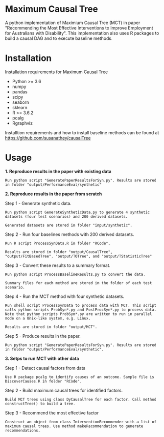 # Maximum Causal Tree
A python implementation of Maximium Causal Tree (MCT) in paper "Recommending the Most Effective Interventions to Improve Employment for Australians with Disability". This implementation also uses R packages to build a causal DAG and to execute baseline methods.

# Installation
Installation requirements for Maximum Causal Tree

* Python >= 3.6
* numpy
* pandas
* scipy
* seaborn
* sklearn
* R >= 3.6.2
* pcalg
* Rgraphviz

Installtion requirements and how to install baseline methods can be found at https://github.com/susanathey/causalTree

# Usage

**1. Reproduce results in the paper with existing data**

    Run python script "GeneratePaperResultsForSyn.py". Results are stored in folder "output/PerformanceEval/synthetic"

**2. Reproduce results in the paper from scratch**

Step 1 - Generate synthetic data.
    
    Run python script GenerateSyntheticData.py to generate 4 synthetic datasets (four test scenarios) and 200 derived datasets.
    
    Generated datasets are stored in folder "input/synthetic".
    
Step 2 - Run four baselines methods with 200 derived datasets.

    Run R script ProcessSynData.R in folder "RCode".
    
    Results are stored in folder "output/CausalTree", "output/FitBasedTree", "output/TOTree", and "output/TStatisticTree"

Step 3 - Convert these results to a summary format.

    Run python script ProcessBaselineResults.py to convert the data.
    
    Summary files for each method are stored in the folder of each test scenario. 

Step 4 - Run the MCT method with four synthetic datasets.

    Run shell script ProcessSynData to process data with MCT. This script calls python scripts ProbSyn*.py and PostProcSyn*.py to process data.  Note that python scripts ProbSyn*.py are written to run in parallel mode on a Unix-like system, e.g. Linux.
    
    Results are stored in folder "output/MCT".
    
Step 5 - Produce results in the paper.

    Run python script "GeneratePaperResultsForSyn.py". Results are stored in folder "output/PerformanceEval/synthetic".

**3. Setps to run MCT with other data**

Step 1 - Detect causal factors from data

    Use R package pcalg to identify causes of an outcome. Sample file is DiscoverCauses.R in folder "RCode".

Step 2 - Build maximum causal trees for identified factors.

    Build MCT trees using class DyCausalTree for each factor. Call method constructTree() to build a tree.

Step 3 - Recommend the most effective factor

    Construct an object from class InterventionRecommender with a list of maximum causal trees. Use method makeRecommendation to generate recommendations.

